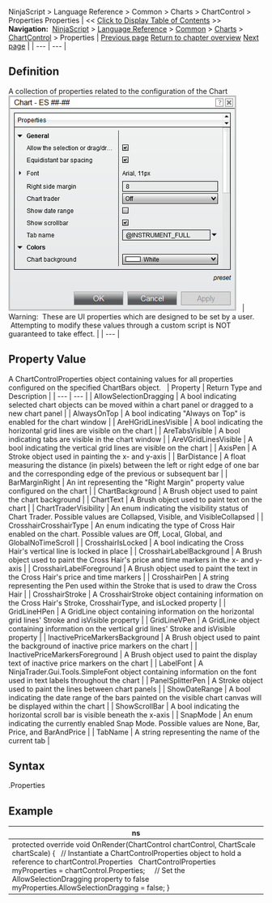 ﻿
NinjaScript > Language Reference > Common > Charts > ChartControl > Properties
Properties
| << [Click to Display Table of Contents](chartcontrol_properties.md) >> **Navigation:**     [NinjaScript](ninjascript-1.md) > [Language Reference](language_reference_wip-1.md) > [Common](common-1.md) > [Charts](chart-1.md) > [ChartControl](chartcontrol-1.md) > Properties | [Previous page](presentationsource-1.md) [Return to chapter overview](chartcontrol-1.md) [Next page](slotspainted-1.md) |
| --- | --- |
## Definition
A collection of properties related to the configuration of the Chart
 
![Chart_Properites](chart_properites.png)
 
| Warning:  These are UI properties which are designed to be set by a user.  Attempting to modify these values through a custom script is NOT guaranteed to take effect. |
| --- |
 
## 
## Property Value
A ChartControlProperties object containing values for all properties configured on the specified ChartBars object.
 
| Property | Return Type and Description |
| --- | --- |
| AllowSelectionDragging | A bool indicating selected chart objects can be moved within a chart panel or dragged to a new chart panel |
| AlwaysOnTop | A bool indicating "Always on Top" is enabled for the chart window |
| AreHGridLinesVisible | A bool indicating the horizontal grid lines are visible on the chart |
| AreTabsVisible | A bool indicating tabs are visible in the chart window |
| AreVGridLinesVisible | A bool indicating the vertical grid lines are visible on the chart |
| AxisPen | A Stroke object used in painting the x- and y-axis |
| BarDistance | A float measuring the distance (in pixels) between the left or right edge of one bar and the corresponding edge of the previous or subsequent bar |
| BarMarginRight | An int representing the "Right Margin" property value configured on the chart |
| ChartBackground | A Brush object used to paint the chart background |
| ChartText | A Brush object used to paint text on the chart |
| ChartTraderVisibility | An enum indicating the visibility status of Chart Trader. Possible values are Collapsed, Visible, and VisibleCollapsed |
| CrosshairCrosshairType | An enum indicating the type of Cross Hair enabled on the chart. Possible values are Off, Local, Global, and GlobalNoTimeScroll |
| CrosshairIsLocked | A bool indicating the Cross Hair's vertical line is locked in place |
| CrosshairLabelBackground | A Brush object used to paint the Cross Hair's price and time markers in the x- and y-axis |
| CrosshairLabelForeground | A Brush object used to paint the text in the Cross Hair's price and time markers |
| CrosshairPen | A string representing the Pen used within the Stroke that is used to draw the Cross Hair |
| CrosshairStroke | A CrosshairStroke object containing information on the Cross Hair's Stroke, CrosshairType, and isLocked property |
| GridLineHPen | A GridLine object containing information on the horizontal grid lines' Stroke and isVisible property |
| GridLineVPen | A GridLine object containing information on the vertical grid lines' Stroke and isVisible property |
| InactivePriceMarkersBackground | A Brush object used to paint the background of inactive price markers on the chart |
| InactivePriceMarkersForeground | A Brush object used to paint the display text of inactive price markers on the chart |
| LabelFont | A NinjaTrader.Gui.Tools.SimpleFont object containing information on the font used in text labels throughout the chart |
| PanelSplitterPen | A Stroke object used to paint the lines between chart panels |
| ShowDateRange | A bool indicating the date range of the bars painted on the visible chart canvas will be displayed within the chart |
| ShowScrollBar | A bool indicating the horizontal scroll bar is visible beneath the x-axis |
| SnapMode | An enum indicating the currently enabled Snap Mode. Possible values are None, Bar, Price, and BarAndPrice |
| TabName | A string representing the name of the current tab |
## 
## Syntax
<ChartControl>.Properties
## 
## Example
| ns |
| --- |
| protected override void OnRender(ChartControl chartControl, ChartScale chartScale) {    // Instantiate a ChartControlProperties object to hold a reference to chartControl.Properties    ChartControlProperties myProperties = chartControl.Properties;      // Set the AllowSelectionDragging property to false    myProperties.AllowSelectionDragging = false; } |


